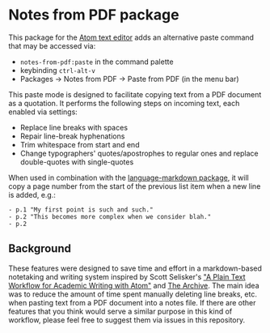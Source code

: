 # Notes from PDF package

This package for the [Atom text editor](https://atom.io/) adds an alternative paste command that may be accessed via:
- `notes-from-pdf:paste` in the command palette
- keybinding `ctrl-alt-v`
- Packages → Notes from PDF → Paste from PDF (in the menu bar)

This paste mode is designed to facilitate copying text from a PDF document as a quotation. It performs the following steps on incoming text, each enabled via settings:
- Replace line breaks with spaces
- Repair line-break hyphenations
- Trim whitespace from start and end
- Change typographers' quotes/apostrophes to regular ones and replace double-quotes with single-quotes

When used in combination with the [language-markdown package](https://github.com/burodepeper/language-markdown), it will copy a page number from the start of the previous list item when a new line is added, e.g.:
```
- p.1 "My first point is such and such."
- p.2 "This becomes more complex when we consider blah."
- p.2
```

## Background

These features were designed to save time and effort in a markdown-based notetaking and writing system inspired by Scott Selisker's ["A Plain Text Workflow for Academic Writing with Atom"](http://u.arizona.edu/~selisker/post/workflow/) and [The Archive](https://zettelkasten.de/the-archive/). The main idea was to reduce the amount of time spent manually deleting line breaks, etc. when pasting text from a PDF document into a notes file. If there are other features that you think would serve a similar purpose in this kind of workflow, please feel free to suggest them via issues in this repository.
